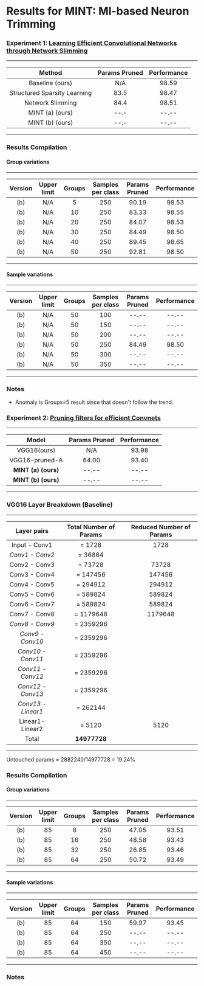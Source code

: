 # Results for MINT: MI-based Neuron Trimming

### Experiment 1: [Learning Efficient Convolutional Networks through Network Slimming](http://openaccess.thecvf.com/content_ICCV_2017/papers/Liu_Learning_Efficient_Convolutional_ICCV_2017_paper.pdf)

--------------------------------------------------------------
| Method                       | Params Pruned | Performance |
|:----------------------------:|:-------------:|:-----------:|
| Baseline  (ours)             |       N/A     |    98.59    |
| Structured Sparsity Learning |       83.5    |    98.47    |
| Network Slimming             |       84.4    |    98.51    |
| MINT (a) (ours)              |       --.-    |    --.--    |
| MINT (b) (ours)              |       --.-    |    --.--    |
--------------------------------------------------------------

### Results Compilation
#### Group variations
----------------------------------------------------------------------------------------------------
| Version | Upper limit  |   Groups     |  Samples per class  | Params Pruned   |    Performance   |
|:-------:|:------------:|:------------:|:-------------------:|:---------------:|:----------------:|
|   (b)   |     N/A      |     5        |       250           |    90.19        |     98.53        | (Requested Prune Percent: 0.307) 
|   (b)   |     N/A      |     10       |       250           |    83.33        |     98.55        | (Requested Prune Percent: 0.340) 
|   (b)   |     N/A      |     20       |       250           |    84.07        |     98.53        | (Requested Prune Percent: 0.324)
|   (b)   |     N/A      |     30       |       250           |    84.49        |     98.50        | (Requested Prune Percent: 0.398)
|   (b)   |     N/A      |     40       |       250           |    89.45        |     98.65        | (Requested Prune Percent: 0.848)
|   (b)   |     N/A      |     50       |       250           |    92.81        |     98.50        | (Requested Prune Percent: 0.460)
----------------------------------------------------------------------------------------------------

#### Sample variations
----------------------------------------------------------------------------------------------------
| Version | Upper limit  |   Groups     |  Samples per class  | Params Pruned   |    Performance   |
|:-------:|:------------:|:------------:|:-------------------:|:---------------:|:----------------:|
|   (b)   |     N/A      |     50       |       100           |    --.--        |     --.--        | (Requested Prune Percent: 0.307) 
|   (b)   |     N/A      |     50       |       150           |    --.--        |     --.--        | (Requested Prune Percent: 0.340) 
|   (b)   |     N/A      |     50       |       200           |    --.--        |     --.--        | (Requested Prune Percent: 0.324)
|   (b)   |     N/A      |     50       |       250           |    84.49        |     98.50        | (Requested Prune Percent: 0.398)
|   (b)   |     N/A      |     50       |       300           |    --.--        |     --.--        | (Requested Prune Percent: 0.848)
|   (b)   |     N/A      |     50       |       350           |    --.--        |     --.--        | (Requested Prune Percent: 0.460)
----------------------------------------------------------------------------------------------------
### Notes
- Anomaly is Groups=5 result since that doesn't follow the trend.


### Experiment 2: [Pruning filters for efficient Convnets](https://openreview.net/pdf?id=rJqFGTslg)


--------------------------------------------------------------
| Model                        | Params Pruned | Performance |
|:----------------------------:|:-------------:|:-----------:|
| VGG16(ours)                  |       N/A     |    93.98    |
| VGG16-pruned-A               |      64.00    |    93.40    |
|**MINT (a) (ours)**           |      --.--    |    --.--    |
|**MINT (b) (ours)**           |      --.--    |    --.--    |
--------------------------------------------------------------


### VGG16 Layer Breakdown (Baseline)

----------------------------------------------------------------------------
| Layer pairs      |  Total Number of Params   |  Reduced Number of Params |
|:----------------:|:-------------------------:|:-------------------------:|
| Input - Conv1    |         = 1728            |         1728              |
|*Conv1 - Conv2*   |         = 36864           |                           |
| Conv2 - Conv3    |         = 73728           |         73728             |
| Conv3 - Conv4    |         = 147456          |         147456            | 
| Conv4 - Conv5    |         = 294912          |         294912            |
| Conv5 - Conv6    |         = 589824          |         589824            | 
| Conv6 - Conv7    |         = 589824          |         589824            | 
| Conv7 - Conv8    |         = 1179648         |         1179648           | 
|*Conv8 - Conv9*   |         = 2359296         |                           | 
|*Conv9 - Conv10*  |         = 2359296         |                           | 
|*Conv10 - Conv11* |         = 2359296         |                           | 
|*Conv11 - Conv12* |         = 2359296         |                           | 
|*Conv12 - Conv13* |         = 2359296         |                           | 
|*Conv13 - Linear1*|         = 262144          |                           |
| Linear1- Linear2 |         = 5120            |         5120              |
| Total            |       **14977728**        |                           | 
----------------------------------------------------------------------------
Untouched params = 2882240/14977728 = 19.24\%

### Results Compilation
#### Group variations
----------------------------------------------------------------------------------------------------
| Version | Upper limit  |   Groups     |  Samples per class  | Params Pruned   |    Performance   |
|:-------:|:------------:|:------------:|:-------------------:|:---------------:|:----------------:|
|   (b)   |     85       |     8        |       250           |    47.05        |     93.51        | (Requested prune percent: 0.508) 
|   (b)   |     85       |     16       |       250           |    48.58        |     93.43        | (Requested prune percent: 0.592) 
|   (b)   |     85       |     32       |       250           |    26.85        |     93.46        | (Requested prune percent: 0.376)
|   (b)   |     85       |     64       |       250           |    50.72        |     93.49        | (Requested prune percent: 0.388) 
----------------------------------------------------------------------------------------------------

#### Sample variations
----------------------------------------------------------------------------------------------------
| Version | Upper limit  |   Groups     |  Samples per class  | Params Pruned   |    Performance   |
|:-------:|:------------:|:------------:|:-------------------:|:---------------:|:----------------:|
|   (b)   |     85       |     64       |       150           |    59.97        |     93.45        | (Requested prune percent: -.---) 
|   (b)   |     85       |     64       |       250           |    --.--        |     --.--        | (Requested prune percent: -.---) 
|   (b)   |     85       |     64       |       350           |    --.--        |     --.--        | (Requested prune percent: -.---)
|   (b)   |     85       |     64       |       450           |    --.--        |     --.--        | 
----------------------------------------------------------------------------------------------------

### Notes
